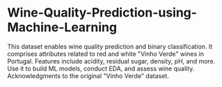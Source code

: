 # Wine-Quality-Prediction-using-Machine-Learning
This dataset enables wine quality prediction and binary classification. It comprises attributes related to red and white "Vinho Verde" wines in Portugal. Features include acidity, residual sugar, density, pH, and more. Use it to build ML models, conduct EDA, and assess wine quality. Acknowledgments to the original "Vinho Verde" dataset. 
